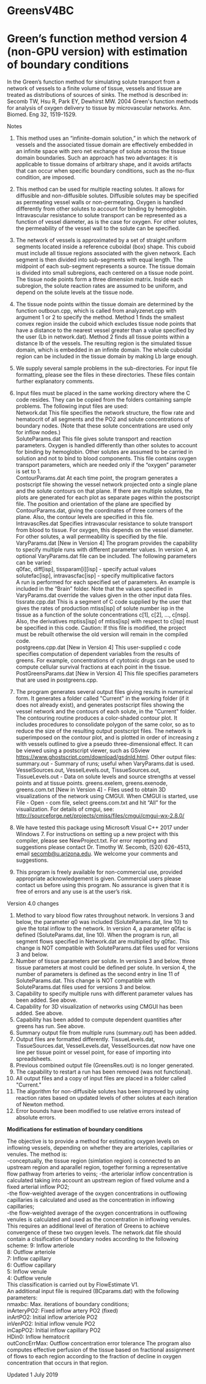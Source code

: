 ﻿# GreensV4BC

# Green’s function method version 4 (non-GPU version) with estimation of boundary conditions

In the Green’s function method for simulating solute transport from a network of vessels to a finite volume of tissue, vessels and tissue are treated as distributions of sources of sinks. The method is described in: Secomb TW, Hsu R, Park EY, Dewhirst MW. 2004 Green's function methods for analysis of oxygen delivery to tissue by microvascular networks. Ann. Biomed. Eng 32, 1519-1529.

Notes

1. This method uses an “infinite-domain solution,” in which the network of vessels and the associated tissue domain are effectively embedded in an infinite space with zero net exchange of solute across the tissue domain boundaries. Such an approach has two advantages: it is applicable to tissue domains of arbitrary shape, and it avoids artifacts that can occur when specific boundary conditions, such as the no-flux condition, are imposed.

2. This method can be used for multiple reacting solutes. It allows for diffusible and non-diffusible solutes. Diffusible solutes may be specified as permeating vessel walls or non-permeating. Oxygen is handled differently from other solutes to account for binding by hemoglobin. Intravascular resistance to solute transport can be represented as a function of vessel diameter, as is the case for oxygen. For other solutes, the permeability of the vessel wall to the solute can be specified.

3. The network of vessels is approximated by a set of straight uniform segments located inside a reference cuboidal (box) shape. This cuboid must include all tissue regions associated with the given network. Each segment is then divided into sub-segments with equal length. The midpoint of each sub-segment represents a source. The tissue domain is divided into small subregions, each centered on a tissue node point. The tissue node points form a three dimension matrix. Inside each subregion, the solute reaction rates are assumed to be uniform, and depend on the solute levels at the tissue node.

4. The tissue node points within the tissue domain are determined by the function outboun.cpp, which is called from analyzenet.cpp with argument 1 or 2 to specify the method. Method 1 finds the smallest convex region inside the cuboid which excludes tissue node points that have a distance to the nearest vessel greater than a value specified by the user (Lb in network.dat). Method 2 finds all tissue points within a distance lb of the vessels. The resulting region is the simulated tissue domain, which is embedded in an infinite domain. The whole cuboidal region can be included in the tissue domain by making Lb large enough.

5. We supply several sample problems in the sub-directories. For input file formatting, please see the files in these directories. These files contain further explanatory comments.

6. Input files must be placed in the same working directory where the C code resides. They can be copied from the folders containing sample problems. The following input files are used:  
Network.dat This file specifies the network structure, the flow rate and hematocrit of all segments and the PO2 and solute concentrations of boundary nodes. (Note that these solute concentrations are used only for inflow nodes.)  
SoluteParams.dat This file gives solute transport and reaction parameters. Oxygen is handled differently than other solutes to account for binding by hemoglobin. Other solutes are assumed to be carried in solution and not to bind to blood components. This file contains oxygen transport parameters, which are needed only if the “oxygen” parameter is set to 1.  
ContourParams.dat At each time point, the program generates a postscript file showing the vessel network projected onto a single plane and the solute contours on that plane. If there are multiple solutes, the plots are generated for each plot as separate pages within the postscript file. The position and orientation of the plane are specified by ContourParams.dat, giving the coordinates of three corners of the plane. Also, the contour levels are specified in this file.  
IntravascRes.dat Specifies intravascular resistance to solute transport from blood to tissue. For oxygen, this depends on the vessel diameter. For other solutes, a wall permeability is specified by the file.  
VaryParams.dat [New in Version 4] The program provides the capability to specify multiple runs with different parameter values. In version 4, an optional VaryParams.dat file can be included. The following parameters can be varied:  
q0fac, diff[isp], tissparam[i][isp] - specify actual values  
solutefac[isp], intravascfac[isp] - specify multiplicative factors  
A run is performed for each specified set of parameters. An example is included in the “Brain” folder. Note that the values specified in VaryParams.dat override the values given in the other input data files.  
tissrate.cpp.dat This is a segment of C code supplied by the user that gives the rates of production mtiss[isp] of solute number isp in the tissue as a function of the solute concentrations c[1], c[2], …, c[nsp]. Also, the derivatives mptiss[isp] of mtiss[isp] with respect to c[isp] must be specified in this code. Caution: If this file is modified, the project must be rebuilt otherwise the old version will remain in the compiled code.  
postgreens.cpp.dat [New in Version 4] This user-supplied c code specifies computation of dependent variables from the results of greens. For example, concentrations of cytotoxic drugs can be used to compute cellular survival fractions at each point in the tissue.  
PostGreensParams.dat [New in Version 4] This file specifies parameters that are used in postgreens.cpp.  

7. The program generates several output files giving results in numerical form. It generates a folder called "Current" in the working folder (if it does not already exist), and generates postscript files showing the vessel network and the contours of each solute, in the "Current" folder. The contouring routine produces a color-shaded contour plot. It includes procedures to consolidate polygon of the same color, so as to reduce the size of the resulting output postscript files. The network is superimposed on the contour plot, and is plotted in order of increasing z with vessels outlined to give a pseudo three-dimensional effect. It can be viewed using a postscript viewer, such as GSview https://www.ghostscript.com/download/gsdnld.html.   Other output files: summary.out - Summary of runs; useful when VaryParams.dat is used.
VesselSources.out, VesselLevels.out, TissueSources.out, TissueLevels.out - Data on solute levels and source strengths at vessel points and at tissue points.
greens.exelem, greens.exenode, greens.com.txt [New in Version 4] - Files used to obtain 3D visualizations of the network using CMGUI. When CMGUI is started, use File - Open - com file, select greens.com.txt and hit “All” for the visualization. For details of cmgui, see: http://sourceforge.net/projects/cmiss/files/cmgui/cmgui-wx-2.8.0/

8. We have tested this package using Microsoft Visual C++ 2017 under Windows 7. For instructions on setting up a new project with this compiler, please see NewProject.txt. For error reporting and suggestions please contact Dr. Timothy W. Secomb, (520) 626-4513, email secomb@u.arizona.edu. We welcome your comments and suggestions.

9. This program is freely available for non-commercial use, provided appropriate acknowledgement is given. Commercial users please contact us before using this program. No assurance is given that it is free of errors and any use is at the user’s risk.

Version 4.0 changes

1. Method to vary blood flow rates throughout network. In versions 3 and below, the parameter q0 was included (SoluteParams.dat, line 10) to give the total inflow to the network. In version 4, a parameter q0fac is defined (SoluteParams.dat, line 10). When the program is run, all segment flows specified in Network.dat are multiplied by q0fac. This change is NOT compatible with SoluteParams.dat files used for versions 3 and below.
2. Number of tissue parameters per solute. In versions 3 and below, three tissue parameters at most could be defined per solute. In version 4, the number of parameters is defined as the second entry in line 11 of SoluteParams.dat. This change is NOT compatible with SoluteParams.dat files used for versions 3 and below.
3. Capability to specify multiple runs with different parameter values has been added. See above.
4. Capability for 3D visualization of networks using CMGUI has been added. See above.
5. Capability has been added to compute dependent quantities after greens has run. See above.
6. Summary output file from multiple runs (summary.out) has been added.
7. Output files are formatted differently. TissueLevels.dat, TissueSources.dat, VesselLevels.dat, VesselSources.dat now have one line per tissue point or vessel point, for ease of importing into spreadsheets.
8. Previous combined output file (GreensRes.out) is no longer generated.
9. The capability to restart a run has been removed (was not functional).
10. All output files and a copy of input files are placed in a folder called "Current."
11. The algorithm for non-diffusible solutes has been improved by using reaction rates based on updated levels of other solutes at each iteration of Newton method.
12. Error bounds have been modified to use relative errors instead of absolute errors.

**Modifications for estimation of boundary conditions**

The objective is to provide a method for estimating oxygen levels on inflowing vessels, depending on whether they are arterioles, capillaries or venules. The method is:  
-conceptually, the tissue region (simlation region) is connected to an upstream region and aparallel region, together forming a representative flow pathway from arteries to veins; 
-the arteriolar inflow concentration is calculated taking into account an upstream region of fixed volume and a fixed arterial inflow PO2;    
-the flow-weighted average of the oxygen concentrations in outflowing capillaries is calculated and used as the concentration in inflowing capillaries;  
-the flow-weighted average of the oxygen concentrations in outflowing venules is calculated and used as the concentration in inflowing venules.  
This requires an additional level of iteration of Greens to achieve convergence of these two oxygen levels.
The network.dat file should contain a clssification of boundary nodes according to the following scheme:
9: Inflow arteriole  
8: Outflow arteriole  
7: Inflow capillary  
6: Outflow capillary  
5: Inflow venule  
4: Outflow venule    
This classification is carried out by FlowEstimate V1.  
An additional input file is required (BCparams.dat) with the following parameters:   
nmaxbc: Max. iterations of boundary conditions;   
inArteryPO2: Fixed inflow artery PO2 (fixed)  
inArtPO2: Initial inflow arteriole PO2  
inVenPO2: Initial inflow venule PO2  
inCapPO2: Initial inflow capillary PO2   
HDin0: Inflow hematocrit   
outConcErrMax: Outflow concentration error tolerance
The program also computes effective perfusion of the tissue based on fractional assignment of flows to each region according to the fraction of decline in oxygen concentration that occurs in that region.  

Updated 1 July 2019